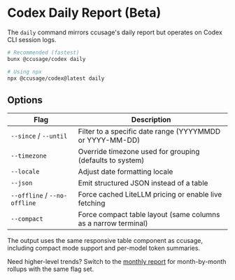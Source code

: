 # Codex Daily Report (Beta)

The `daily` command mirrors ccusage's daily report but operates on Codex CLI session logs.

```bash
# Recommended (fastest)
bunx @ccusage/codex daily

# Using npx
npx @ccusage/codex@latest daily
```

## Options

| Flag | Description |
| --- | --- |
| `--since` / `--until` | Filter to a specific date range (YYYYMMDD or YYYY-MM-DD) |
| `--timezone` | Override timezone used for grouping (defaults to system) |
| `--locale` | Adjust date formatting locale |
| `--json` | Emit structured JSON instead of a table |
| `--offline` / `--no-offline` | Force cached LiteLLM pricing or enable live fetching |
| `--compact` | Force compact table layout (same columns as a narrow terminal) |

The output uses the same responsive table component as ccusage, including compact mode support and per-model token summaries.

Need higher-level trends? Switch to the [monthly report](./monthly.md) for month-by-month rollups with the same flag set.
